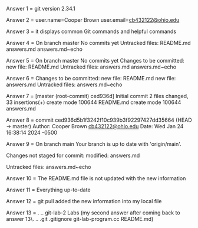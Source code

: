 Answer 1 = 
git version 2.34.1

Answer 2 =
user.name=Cooper Brown
user.email=cb432122@ohio.edu

Answer 3 =
it displays common Git commands and helpful commands

Answer 4 = 
    On branch master
    No commits yet
    Untracked files:
            README.md
            answers.md
            answers.md~echo

Answer 5 =
    On branch master
    No commits yet
    Changes to be committed:
            new file:   README.md
    Untracked files:
            answers.md
            answers.md~echo

Answer 6 =
Changes to be committed:
        new file:   README.md
        new file:   answers.md
Untracked files:
        answers.md~echo

Answer 7 = 
[master (root-commit) ced936d] Initial commit
 2 files changed, 33 insertions(+)
 create mode 100644 README.md
 create mode 100644 answers.md

 Answer 8 = 
 commit ced936d5b1f3242f10c939b3f92297427dd35664 (HEAD -> master)
Author: Cooper Brown <cb432122@ohio.edu>
Date:   Wed Jan 24 16:38:14 2024 -0500

Answer 9 =
On branch main
Your branch is up to date with 'origin/main'.

Changes not staged for commit:
        modified:   answers.md

Untracked files:
        answers.md~echo

Answer 10 =
The README.md file is not updated with the new information

Answer 11 = 
Everything up-to-date

Answer 12 = 
git pull added the new information into my local file

Answer 13 = 
.  ..  git-lab-2  Labs
(my second answer after coming back to answer 13\\\.  ..  .git  .gitignore  git-lab-program.cc  README.md)

